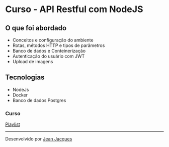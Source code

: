 # Curso - API Restful com NodeJS 

## O que foi abordado

- Conceitos e configuração do ambiente
- Rotas, métodos HTTP e tipos de parâmetros
- Banco de dados e Conteinerização
- Autenticação do usuário com JWT
- Upload de imagens

## Tecnologias 

- NodeJs
- Docker
- Banco de dados Postgres

### Curso 

[Playlist](https://www.youtube.com/playlist?list=PLsMTYDMIOb9eyxRSEzfg68dX2rL3_TJ5q)

---
Desenvolvido por [Jean Jacques](https://github.com/jjeanjacques10/)